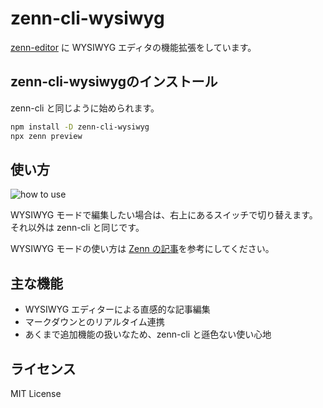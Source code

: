 # zenn-cli-wysiwyg

[zenn-editor](https://github.com/zenn-dev/zenn-editor) に WYSIWYG エディタの機能拡張をしています。

## zenn-cli-wysiwygのインストール

zenn-cli と同じように始められます。

```bash
npm install -D zenn-cli-wysiwyg
npx zenn preview
```

## 使い方

![how to use](https://github.com/user-attachments/assets/b1724499-7191-4833-b6e3-445dea895d1d)

WYSIWYG モードで編集したい場合は、右上にあるスイッチで切り替えます。  
それ以外は zenn-cli と同じです。

WYSIWYG モードの使い方は [Zenn の記事](https://zenn.dev/karintou/articles/eabe0354fcc947)を参考にしてください。

## 主な機能

- WYSIWYG エディターによる直感的な記事編集
- マークダウンとのリアルタイム連携
- あくまで追加機能の扱いなため、zenn-cli と遜色ない使い心地

## ライセンス

MIT License
